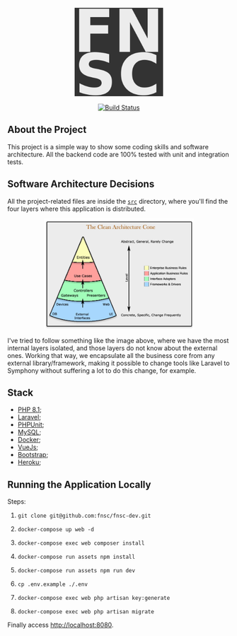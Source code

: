<p align="center"><a href="https://fnsc.herokuapp.com" target="_blank"><img src="./docs/img/readme-top-image.png" height="200"></a></p>

<p align="center">
<a href="https://github.com/fnsc/fnsc-dev/actions?query=workflow%3ATests"><img src="https://github.com/fnsc/fnsc-dev/workflows/Tests/badge.svg" alt="Build Status"></a>
</p>

## About the Project
This project is a simple way to show some coding skills and software architecture. All the backend code are 100% tested with unit and integration tests.

## Software Architecture Decisions
All the project-related files are inside the [`src`](./src) directory, where you'll find the four layers where this application is distributed.
<p align="center">
<img src="./docs/img/clean-architecture.jpeg" alt="Clean Architecture" height="250">
</p>
I've tried to follow something like the image above, where we have the most internal layers isolated, and those layers do not know about the external ones. Working that way, we encapsulate all the business core from any external library/framework, making it possible to change tools like Laravel to Symphony without suffering a lot to do this change, for example.

## Stack
- [PHP 8.1](https://www.php.net/releases/8.1/en.php);
- [Laravel](https://laravel.com);
- [PHPUnit](https://phpunit.de/);
- [MySQL](https://mysql.com);
- [Docker](https://docker.com);
- [VueJs](https://vuejs.org);
- [Bootstrap](https://getbootstrap.com);
- [Heroku](https://heroku.com);

## Running the Application Locally
Steps:
1. ```shell
   git clone git@github.com:fnsc/fnsc-dev.git
   ```
1. ```shell
   docker-compose up web -d
   ```
1. ```shell
   docker-compose exec web composer install
   ```
1. ```shell
   docker-compose run assets npm install
   ```
1. ```shell
   docker-compose run assets npm run dev
   ```
1. ```shell
   cp .env.example ./.env
   ```
1. ```shell
   docker-compose exec web php artisan key:generate
   ```
1. ```shell
   docker-compose exec web php artisan migrate
   ```

Finally access [http://localhost:8080](http://localhost:8080).
